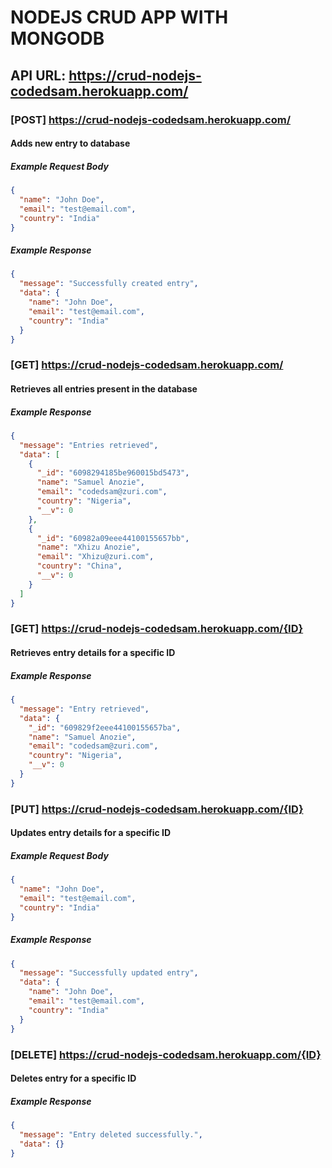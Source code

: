 # NODEJS CRUD APP WITH MONGODB

## API URL: https://crud-nodejs-codedsam.herokuapp.com/

### [POST] https://crud-nodejs-codedsam.herokuapp.com/

#### Adds new entry to database

##### Example Request Body

```json
{
  "name": "John Doe",
  "email": "test@email.com",
  "country": "India"
}
```

##### Example Response

```json
{
  "message": "Successfully created entry",
  "data": {
    "name": "John Doe",
    "email": "test@email.com",
    "country": "India"
  }
}
```

### [GET] https://crud-nodejs-codedsam.herokuapp.com/

#### Retrieves all entries present in the database

##### Example Response

```json
{
  "message": "Entries retrieved",
  "data": [
    {
      "_id": "6098294185be960015bd5473",
      "name": "Samuel Anozie",
      "email": "codedsam@zuri.com",
      "country": "Nigeria",
      "__v": 0
    },
    {
      "_id": "60982a09eee44100155657bb",
      "name": "Xhizu Anozie",
      "email": "Xhizu@zuri.com",
      "country": "China",
      "__v": 0
    }
  ]
}
```

### [GET] https://crud-nodejs-codedsam.herokuapp.com/{ID}

#### Retrieves entry details for a specific ID

##### Example Response

```json
{
  "message": "Entry retrieved",
  "data": {
    "_id": "609829f2eee44100155657ba",
    "name": "Samuel Anozie",
    "email": "codedsam@zuri.com",
    "country": "Nigeria",
    "__v": 0
  }
}
```

### [PUT] https://crud-nodejs-codedsam.herokuapp.com/{ID}

#### Updates entry details for a specific ID

##### Example Request Body

```json
{
  "name": "John Doe",
  "email": "test@email.com",
  "country": "India"
}
```

##### Example Response

```json
{
  "message": "Successfully updated entry",
  "data": {
    "name": "John Doe",
    "email": "test@email.com",
    "country": "India"
  }
}
```

### [DELETE] https://crud-nodejs-codedsam.herokuapp.com/{ID}

#### Deletes entry for a specific ID

##### Example Response

```json
{
  "message": "Entry deleted successfully.",
  "data": {}
}
```
